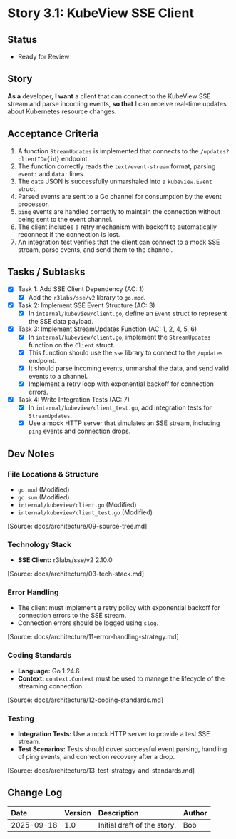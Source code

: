 # Story 3.1: KubeView SSE Client

## Status
- Ready for Review

## Story
**As a** developer,
**I want** a client that can connect to the KubeView SSE stream and parse incoming events,
**so that** I can receive real-time updates about Kubernetes resource changes.

## Acceptance Criteria
1. A function `StreamUpdates` is implemented that connects to the `/updates?clientID={id}` endpoint.
2. The function correctly reads the `text/event-stream` format, parsing `event:` and `data:` lines.
3. The `data` JSON is successfully unmarshaled into a `kubeview.Event` struct.
4. Parsed events are sent to a Go channel for consumption by the event processor.
5. `ping` events are handled correctly to maintain the connection without being sent to the event channel.
6. The client includes a retry mechanism with backoff to automatically reconnect if the connection is lost.
7. An integration test verifies that the client can connect to a mock SSE stream, parse events, and send them to the channel.

## Tasks / Subtasks
- [x] Task 1: Add SSE Client Dependency (AC: 1)
  - [x] Add the `r3labs/sse/v2` library to `go.mod`.
- [x] Task 2: Implement SSE Event Structure (AC: 3)
  - [x] In `internal/kubeview/client.go`, define an `Event` struct to represent the SSE data payload.
- [x] Task 3: Implement StreamUpdates Function (AC: 1, 2, 4, 5, 6)
  - [x] In `internal/kubeview/client.go`, implement the `StreamUpdates` function on the `Client` struct.
  - [x] This function should use the `sse` library to connect to the `/updates` endpoint.
  - [x] It should parse incoming events, unmarshal the data, and send valid events to a channel.
  - [x] Implement a retry loop with exponential backoff for connection errors.
- [x] Task 4: Write Integration Tests (AC: 7)
  - [x] In `internal/kubeview/client_test.go`, add integration tests for `StreamUpdates`.
  - [x] Use a mock HTTP server that simulates an SSE stream, including `ping` events and connection drops.

## Dev Notes

### File Locations & Structure
- `go.mod` (Modified)
- `go.sum` (Modified)
- `internal/kubeview/client.go` (Modified)
- `internal/kubeview/client_test.go` (Modified)

[Source: docs/architecture/09-source-tree.md]

### Technology Stack
- **SSE Client:** r3labs/sse/v2 2.10.0

[Source: docs/architecture/03-tech-stack.md]

### Error Handling
- The client must implement a retry policy with exponential backoff for connection errors to the SSE stream.
- Connection errors should be logged using `slog`.

[Source: docs/architecture/11-error-handling-strategy.md]

### Coding Standards
- **Language:** Go 1.24.6
- **Context:** `context.Context` must be used to manage the lifecycle of the streaming connection.

[Source: docs/architecture/12-coding-standards.md]

### Testing
- **Integration Tests:** Use a mock HTTP server to provide a test SSE stream.
- **Test Scenarios:** Tests should cover successful event parsing, handling of ping events, and connection recovery after a drop.

[Source: docs/architecture/13-test-strategy-and-standards.md]

## Change Log

| Date       | Version | Description                | Author |
| :--------- | :------ | :------------------------- | :----- |
| 2025-09-18 | 1.0     | Initial draft of the story. | Bob    |
